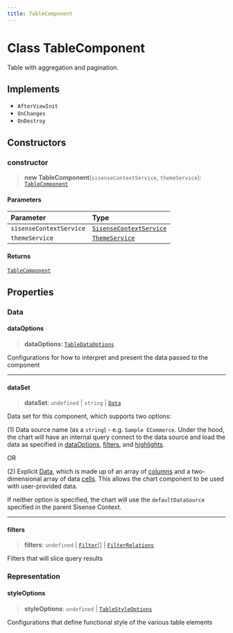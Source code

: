 ```yaml
---
title: TableComponent
---
```


# Class TableComponent

Table with aggregation and pagination.

## Implements

- `AfterViewInit`
- `OnChanges`
- `OnDestroy`

## Constructors

### constructor

> **new TableComponent**(`sisenseContextService`, `themeService`): [`TableComponent`](class.TableComponent.md)

#### Parameters

| Parameter | Type |
| :------ | :------ |
| `sisenseContextService` | [`SisenseContextService`](class.SisenseContextService.md) |
| `themeService` | [`ThemeService`](class.ThemeService.md) |

#### Returns

[`TableComponent`](class.TableComponent.md)

## Properties

### Data

#### dataOptions

> **dataOptions**: [`TableDataOptions`](../interfaces/interface.TableDataOptions.md)

Configurations for how to interpret and present the data passed to the component

***

#### dataSet

> **dataSet**: `undefined` \| `string` \| [`Data`](../../sdk-data/interfaces/interface.Data.md)

Data set for this component, which supports two options:

(1) Data source name (as a `string`) - e.g. `Sample ECommerce`. Under the hood,
the chart will have an internal query connect to the data source
and load the data as specified in [dataOptions](class.TableComponent.md#dataoptions), [filters](class.TableComponent.md#filters), and [highlights](../../sdk-ui/interfaces/interface.ChartProps.md#highlights).

OR

(2) Explicit [Data](../../sdk-data/interfaces/interface.Data.md), which is made up of
an array of [columns](../../sdk-data/interfaces/interface.Column.md)
and a two-dimensional array of data [cells](../../sdk-data/interfaces/interface.Cell.md).
This allows the chart component to be used
with user-provided data.

If neither option is specified,
the chart will use the `defaultDataSource` specified in the parent Sisense Context.

***

#### filters

> **filters**: `undefined` \| [`Filter`](../../sdk-data/interfaces/interface.Filter.md)[] \| [`FilterRelations`](../../sdk-data/interfaces/interface.FilterRelations.md)

Filters that will slice query results

### Representation

#### styleOptions

> **styleOptions**: `undefined` \| [`TableStyleOptions`](../interfaces/interface.TableStyleOptions.md)

Configurations that define functional style of the various table elements

